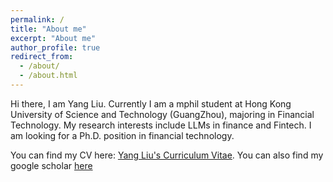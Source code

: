 ```yaml
---
permalink: /
title: "About me"
excerpt: "About me"
author_profile: true
redirect_from: 
  - /about/
  - /about.html
---
```

Hi there, I am Yang Liu. Currently I am a mphil student at Hong Kong University of Science and Technology (GuangZhou), majoring in Financial Technology. My research interests include LLMs in finance and Fintech. I am looking for a Ph.D. position in financial technology. 

You can find my CV here: [Yang Liu's Curriculum Vitae](assets/js/CV.pdf).
You can also find my google scholar [here](https://scholar.google.com/citations?hl=zh-CN&user=yv1Tfn4AAAAJ)




